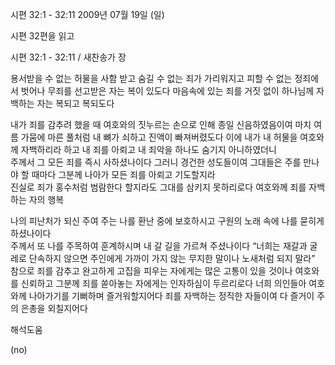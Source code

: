 시편 32:1 - 32:11 
2009년 07월 19일 (일)

시편 32편을 읽고



시편 32:1 - 32:11 / 새찬송가  장


용서받을 수 없는 허물을 사함 받고 숨길 수 없는 죄가 가리워지고 
피할 수 없는 정죄에서 벗어나 무죄를 선고받은 자는 복이 있도다 
마음속에 있는 죄를 거짓 없이 하나님께 자백하는 자는 복되고 복되도다 

내가 죄를 감추려 했을 때 여호와의 짓누르는 손으로 인해 종일 신음하였음이여 
마치 여름 가뭄에 마른 풀처럼 내 뼈가 쇠하고 진액이 빠져버렸도다 
이에 내가 내 허물을 여호와께 자백하리라 하고 
내 죄를 아뢰고 내 죄악을 하나도 숨기지 아니하였더니  
주께서 그 모든 죄를 즉시 사하셨나이다 
그러니 경건한 성도들이여 
그대들은 주를 만나야 할 때마다 그분께 나아가 
모든 죄를 아뢰고 기도할지라   
진실로 죄가 홍수처럼 범람한다 할지라도 그대를 삼키지 못하리로다 
여호와께 죄를 자백하는 자의 행복 

나의 피난처가 되신 주여 
주는 나를 환난 중에 보호하시고 구원의 노래 속에 나를 묻히게 하셨나이다  
주께서 또 나를 주목하여 훈계하시며 내 갈 길을 가르쳐 주셨나이다
“너희는 재갈과 굴레로 단속하지 않으면 주인에게 가까이 가지 않는 
무지한 말이나 노새처럼 되지 말라” 
참으로 죄를 감추고 완고하게 고집을 피우는 자에게는 많은 고통이 있을 것이나
여호와를 신뢰하고 그분께 죄를 쏟아놓는 자에게는 인자하심이 두르리로다 
너희 의인들아 여호와께 나아가기를 기뻐하며 즐거워할지어다 
죄를 자백하는 정직한 자들이여 다 즐거이 주의 은총을 외칠지어다

해석도움





(no)